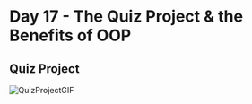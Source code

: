 # Day 17 - The Quiz Project & the Benefits of OOP

## Quiz Project
![QuizProjectGIF](QuizProjectGIF.gif)

